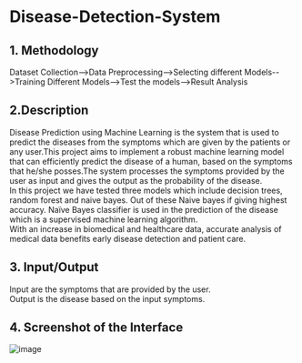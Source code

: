 # Disease-Detection-System
## 1. Methodology
Dataset Collection-->Data Preprocessing-->Selecting different Models-->Training Different Models-->Test the models-->Result Analysis
## 2.Description
Disease Prediction using Machine Learning is the system that is used to predict the diseases from the symptoms which are given by the patients or any user.This project aims to implement a robust machine learning model that can efficiently predict the disease of a human, based on the symptoms that he/she posses.The system processes the symptoms provided by the user as input and gives the output as the probability of the disease.\
In this project we have tested three models which include decision trees, random forest and naive bayes. Out of these Naive bayes if giving highest accuracy. Naïve Bayes classifier is used in the prediction of the disease which is a supervised machine learning algorithm.\
With an increase in biomedical and healthcare data, accurate analysis of medical data benefits early disease detection and patient care.
## 3. Input/Output
Input are the symptoms that are provided by the user.\
Output is the disease based on the input symptoms.
## 4. Screenshot of the Interface
![image](https://user-images.githubusercontent.com/100441835/208183991-9108ae49-858b-488b-8bba-e9c7c052db21.png)
